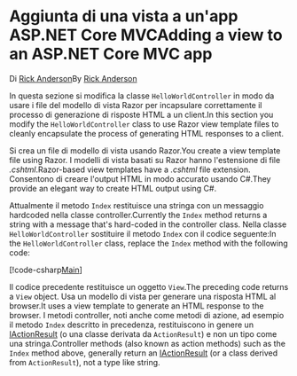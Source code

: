 # <a name="adding-a-view-to-an-aspnet-core-mvc-app"></a><span data-ttu-id="a56bd-101">Aggiunta di una vista a un'app ASP.NET Core MVC</span><span class="sxs-lookup"><span data-stu-id="a56bd-101">Adding a view to an ASP.NET Core MVC app</span></span>

<span data-ttu-id="a56bd-102">Di [Rick Anderson](https://twitter.com/RickAndMSFT)</span><span class="sxs-lookup"><span data-stu-id="a56bd-102">By [Rick Anderson](https://twitter.com/RickAndMSFT)</span></span>

<span data-ttu-id="a56bd-103">In questa sezione si modifica la classe `HelloWorldController` in modo da usare i file del modello di vista Razor per incapsulare correttamente il processo di generazione di risposte HTML a un client.</span><span class="sxs-lookup"><span data-stu-id="a56bd-103">In this section you modify the `HelloWorldController` class to use Razor view template files to cleanly encapsulate the process of generating HTML responses to a client.</span></span>

<span data-ttu-id="a56bd-104">Si crea un file di modello di vista usando Razor.</span><span class="sxs-lookup"><span data-stu-id="a56bd-104">You create a view template file using Razor.</span></span> <span data-ttu-id="a56bd-105">I modelli di vista basati su Razor hanno l'estensione di file *.cshtml*.</span><span class="sxs-lookup"><span data-stu-id="a56bd-105">Razor-based view templates have a *.cshtml* file extension.</span></span> <span data-ttu-id="a56bd-106">Consentono di creare l'output HTML in modo accurato usando C#.</span><span class="sxs-lookup"><span data-stu-id="a56bd-106">They provide an elegant way to create HTML output using C#.</span></span>

<span data-ttu-id="a56bd-107">Attualmente il metodo `Index` restituisce una stringa con un messaggio hardcoded nella classe controller.</span><span class="sxs-lookup"><span data-stu-id="a56bd-107">Currently the `Index` method returns a string with a message that's hard-coded in the controller class.</span></span> <span data-ttu-id="a56bd-108">Nella classe `HelloWorldController` sostituire il metodo `Index` con il codice seguente:</span><span class="sxs-lookup"><span data-stu-id="a56bd-108">In the `HelloWorldController` class, replace the `Index` method with the following code:</span></span>

[!code-csharp[Main](../../tutorials/first-mvc-app/start-mvc/sample/MvcMovie/Controllers/HelloWorldController.cs?name=snippet_4)]

<span data-ttu-id="a56bd-109">Il codice precedente restituisce un oggetto `View`.</span><span class="sxs-lookup"><span data-stu-id="a56bd-109">The preceding code returns a `View` object.</span></span> <span data-ttu-id="a56bd-110">Usa un modello di vista per generare una risposta HTML al browser.</span><span class="sxs-lookup"><span data-stu-id="a56bd-110">It uses a view template to generate an HTML response to the browser.</span></span> <span data-ttu-id="a56bd-111">I metodi controller, noti anche come metodi di azione, ad esempio il metodo `Index` descritto in precedenza, restituiscono in genere un [IActionResult](https://docs.microsoft.com/aspnet/core/api/microsoft.aspnetcore.mvc.iactionresult) (o una classe derivata da `ActionResult`) e non un tipo come una stringa.</span><span class="sxs-lookup"><span data-stu-id="a56bd-111">Controller methods (also known as action methods) such as the `Index` method above, generally return an [IActionResult](https://docs.microsoft.com/aspnet/core/api/microsoft.aspnetcore.mvc.iactionresult) (or a class derived from `ActionResult`), not a type like string.</span></span>
